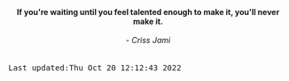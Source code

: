 
<div align="center"><b><span>If you're waiting until you feel talented enough to make it, you'll never make it.</span></b><br><br><i> - Criss Jami</i></div>
<br><br><kbd>Last updated:Thu Oct 20 12:12:43 2022</kbd>
